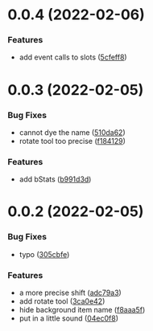 # 0.0.4 (2022-02-06)


### Features

* add event calls to slots ([5cfeff8](https://github.com/Sunbread/WorstArmorStand/commit/5cfeff8be049ae4ad40a3aee8253b4d47393bc6d))



# 0.0.3 (2022-02-05)


### Bug Fixes

* cannot dye the name ([510da62](https://github.com/Sunbread/WorstArmorStand/commit/510da62e8d605bf19254d702898fb157836a0b2e))
* rotate tool too precise ([f184129](https://github.com/Sunbread/WorstArmorStand/commit/f184129dfd393eacd8deb166d1c169c88b3ff114))


### Features

* add bStats ([b991d3d](https://github.com/Sunbread/WorstArmorStand/commit/b991d3dbebd3ac6ad4a71dc2a997b9bc533b665e))



# 0.0.2 (2022-02-05)


### Bug Fixes

* typo ([305cbfe](https://github.com/Sunbread/WorstArmorStand/commit/305cbfe32fc5037e2af91481b150eb0795d39a3a))


### Features

* a more precise shift ([adc79a3](https://github.com/Sunbread/WorstArmorStand/commit/adc79a3cc7327a621d7f32c664e3b46a52670365))
* add rotate tool ([3ca0e42](https://github.com/Sunbread/WorstArmorStand/commit/3ca0e42cc65ef5d37d8fe8f24e645c70e7898c32))
* hide background item name ([f8aaa5f](https://github.com/Sunbread/WorstArmorStand/commit/f8aaa5f83f6e81907bc60888daefb9a62e980aa8))
* put in a little sound ([04ec0f8](https://github.com/Sunbread/WorstArmorStand/commit/04ec0f830773a92259e31f97931fdbe04afc4adb))



